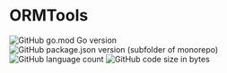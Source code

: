 # ORMTools

![GitHub go.mod Go version](https://img.shields.io/github/go-mod/go-version/louismax/ORMTools)
![GitHub package.json version (subfolder of monorepo)](https://img.shields.io/github/package-json/v/louismax/ORMTools?filename=frontend%2Fpackage.json)
![GitHub language count](https://img.shields.io/github/languages/count/louismax/ORMTools?style=flat-square)
![GitHub code size in bytes](https://img.shields.io/github/languages/code-size/louismax/ORMTools?style=flat-square)
